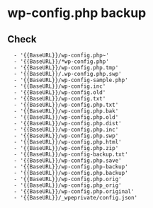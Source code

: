 # wp-config.php backup

## Check

      - '{{BaseURL}}/wp-config.php~'
      - '{{BaseURL}}/*wp-config.php'
      - '{{BaseURL}}/wp-config.php.tmp'
      - '{{BaseURL}}/.wp-config.php.swp'
      - '{{BaseURL}}/wp-config-sample.php'
      - '{{BaseURL}}/wp-config.inc'
      - '{{BaseURL}}/wp-config.old'
      - '{{BaseURL}}/wp-config.txt'
      - '{{BaseURL}}/wp-config.php.txt'
      - '{{BaseURL}}/wp-config.php.bak'
      - '{{BaseURL}}/wp-config.php.old'
      - '{{BaseURL}}/wp-config.php.dist'
      - '{{BaseURL}}/wp-config.php.inc'
      - '{{BaseURL}}/wp-config.php.swp'
      - '{{BaseURL}}/wp-config.php.html'
      - '{{BaseURL}}/wp-config.php.zip'
      - '{{BaseURL}}/wp-config-backup.txt'
      - '{{BaseURL}}/wp-config.php.save'
      - '{{BaseURL}}/wp-config.php-backup'
      - '{{BaseURL}}/wp-config.php.backup'
      - '{{BaseURL}}/wp-config.php.orig'
      - '{{BaseURL}}/wp-config.php_orig'
      - '{{BaseURL}}/wp-config.php.original'
      - '{{BaseURL}}/_wpeprivate/config.json'

